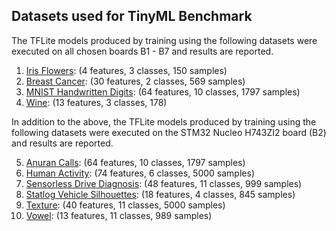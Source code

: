 ## Datasets used for TinyML Benchmark

The TFLite models produced by training using the following datasets were executed on all chosen boards B1 - B7 and results are reported.

1. [Iris Flowers](https://archive.ics.uci.edu/ml/datasets/iris): (4 features, 3 classes, 150 samples)
2. [Breast Cancer](https://www.kaggle.com/uciml/breast-cancer-wisconsin-data): (30 features, 2 classes, 569 samples) 
3. [MNIST Handwritten Digits](http://yann.lecun.com/exdb/mnist/): (64 features, 10 classes, 1797 samples)
4. [Wine](https://archive.ics.uci.edu/ml/datasets/wine): (13 features, 3 classes, 178)

In addition to the above, the TFLite models produced by training using the following datasets were executed on the STM32 Nucleo H743ZI2 board (B2) and results are reported.

5. [Anuran Calls](https://archive.ics.uci.edu/ml/datasets/Anuran+Calls+%28MFCCs%29): (64 features, 10 classes, 1797 samples)
6. [Human Activity](https://archive.ics.uci.edu/ml/datasets/human+activity+recognition+using+smartphones): (74 features, 6 classes, 5000 samples)
7. [Sensorless Drive Diagnosis](https://archive.ics.uci.edu/ml/datasets/dataset+for+sensorless+drive+diagnosis): (48 features, 11 classes, 999 samples)
8. [Statlog Vehicle Silhouettes](https://archive.ics.uci.edu/ml/datasets/Statlog+%28Vehicle+Silhouettes%29): (18 features, 4 classes, 845 samples)
9. [Texture](https://www.robots.ox.ac.uk/~vgg/data/dtd/index.html): (40 features, 11 classes, 5000 samples)
10. [Vowel](https://archive.ics.uci.edu/ml/datasets/Japanese+Vowels): (13 features, 11 classes, 989 samples)
